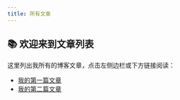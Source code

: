 ```yaml
---
title: 所有文章
---
```


## 📚 欢迎来到文章列表

这里列出我所有的博客文章，点击左侧边栏或下方链接阅读：

- [我的第一篇文章](/blog/hello)
- [我的第二篇文章](/blog/smartcar)